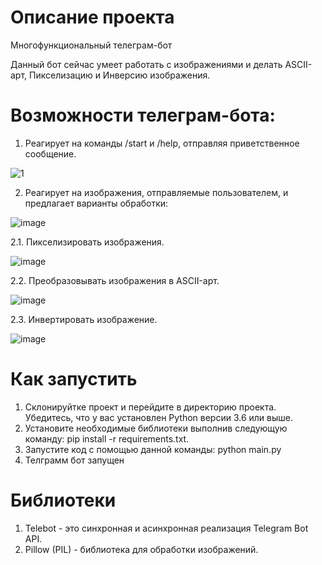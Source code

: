 # Описание проекта

  Многофункциональный телеграм-бот

  Данный бот сейчас умеет работать с изображениями и делать ASCII-арт, Пикселизацию и Инверсию изображения. 


# Возможности телеграм-бота:

1. Реагирует на команды /start и /help, отправляя приветственное сообщение.

![1](https://github.com/user-attachments/assets/17a2ca33-6f39-4ecb-89cc-ec550726477e)

2. Реагирует на изображения, отправляемые пользователем, и предлагает варианты обработки:

![image](https://github.com/user-attachments/assets/640b7276-11eb-478d-8b83-df8ea4011cbd)

2.1. Пикселизировать изображения.

![image](https://github.com/user-attachments/assets/ec967dbd-e22a-408e-ba2e-123795ba911e)

2.2. Преобразовывать изображения в ASCII-арт.

![image](https://github.com/user-attachments/assets/e85b1d97-33b7-4b95-a171-5ad6b2902448)

2.3. Инвертировать изображение.

![image](https://github.com/user-attachments/assets/faf4aef3-83e7-460b-aa06-3bfcb260b8eb)

# Как запустить
  
  1. Склонируйтке проект и перейдите в директорию проекта. Убедитесь, что у вас установлен Python версии 3.6 или выше.
  2. Установите необходимые библиотеки выполнив следующую команду: pip install -r requirements.txt.
  3. Запустите код с помощью данной команды: python main.py
  4. Телграмм бот запущен

# Библиотеки

1. Telebot - это синхронная и асинхронная реализация Telegram Bot API.
2. Pillow (PIL) - библиотека для обработки изображений.
